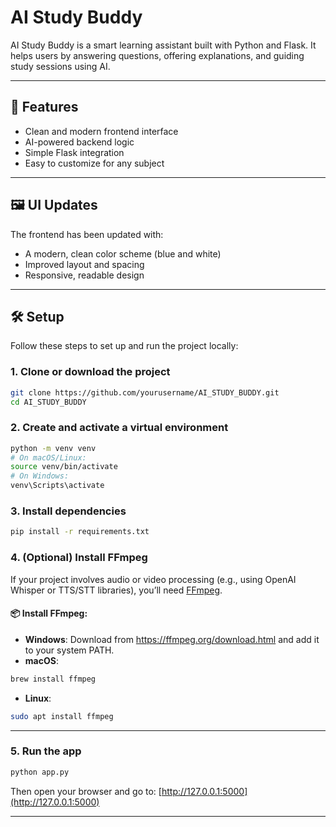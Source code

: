 # AI Study Buddy

AI Study Buddy is a smart learning assistant built with Python and Flask. It helps users by answering questions, offering explanations, and guiding study sessions using AI.

---

## 🚀 Features
- Clean and modern frontend interface
- AI-powered backend logic
- Simple Flask integration
- Easy to customize for any subject

---

## 🖼️ UI Updates
The frontend has been updated with:
- A modern, clean color scheme (blue and white)
- Improved layout and spacing
- Responsive, readable design

---

## 🛠️ Setup

Follow these steps to set up and run the project locally:

### 1. Clone or download the project
```bash
git clone https://github.com/yourusername/AI_STUDY_BUDDY.git
cd AI_STUDY_BUDDY
```

### 2. Create and activate a virtual environment
```bash
python -m venv venv
# On macOS/Linux:
source venv/bin/activate
# On Windows:
venv\Scripts\activate
```

### 3. Install dependencies
```bash
pip install -r requirements.txt
```

### 4. (Optional) Install FFmpeg

If your project involves audio or video processing (e.g., using OpenAI Whisper or TTS/STT libraries), you’ll need [FFmpeg](https://ffmpeg.org/).

#### 📦 Install FFmpeg:
- **Windows**: Download from https://ffmpeg.org/download.html and add it to your system PATH.
- **macOS**:
```bash
brew install ffmpeg
```
- **Linux**:
```bash
sudo apt install ffmpeg
```

---

### 5. Run the app
```bash
python app.py
```

Then open your browser and go to: [http://127.0.0.1:5000](http://127.0.0.1:5000)

---
